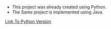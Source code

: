 - This project was already created using Python.
- The Same project is implemented using Java.

[Link To Python Version](https://github.com/gdev-kingx/MasterMind.py)
